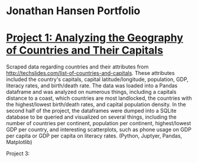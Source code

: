 # Jonathan Hansen Portfolio

# [Project 1: Analyzing the Geography of Countries and Their Capitals](https://github.com/Jonnyboyy808/Country_and_Capital_Geography-)
Scraped data regarding countries and their attributes from http://techslides.com/list-of-countries-and-capitals. These attributes included the country's capitals, capital latitude/longitude, population, GDP, literacy rates, and birth/death rate. The data was loaded into a Pandas dataframe and was analyzed on numerous things, including a capitals distance to a coast, which countries are most landlocked, the countries with the highest/lowest birth/death rates, and capital population density. In the second half of the project, the dataframes were dumped into a SQLite database to be queried and visualized on several things, including the number of countries per continent, population per continent, highest/lowest GDP per country, and interesting scatterplots, such as phone usage on GDP per capita or GDP per capita on literacy rates. (Python, Juptyer, Pandas, Matplotlib)

Project 3: 
